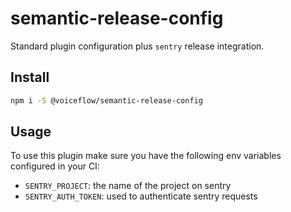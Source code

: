 # semantic-release-config

Standard plugin configuration plus `sentry` release integration.

## Install

```bash
npm i -S @voiceflow/semantic-release-config
```

## Usage

To use this plugin make sure you have the following env variables configured in your CI:

* `SENTRY_PROJECT`: the name of the project on sentry
* `SENTRY_AUTH_TOKEN`: used to authenticate sentry requests
